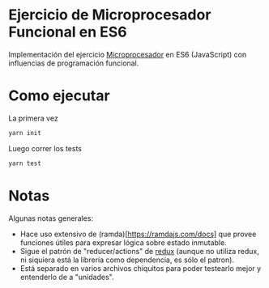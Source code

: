 # Ejercicio de Microprocesador Funcional en ES6

Implementación del ejercicio [Microprocesador](https://github.com/tadp-utn-frba/tadp-clases/blob/scala-microprocesador/Enunciado%20-%20Simulador%20Microprocesador.pdf) en ES6 (JavaScript) con influencias de programación funcional.

# Como ejecutar

La primera vez

```bash
yarn init
```

Luego correr los tests

```bash
yarn test
```

# Notas

Algunas notas generales:
* Hace uso extensivo de (ramda)[https://ramdajs.com/docs] que provee funciones útiles para expresar lógica sobre estado inmutable.
* Sigue el patrón de "reducer/actions" de [redux](https://es.redux.js.org) (aunque no utiliza redux, ni siquiera está la librería como dependencia, es sólo el patron).
* Está separado en varios archivos chiquitos para poder testearlo mejor y entenderlo de a "unidades".
